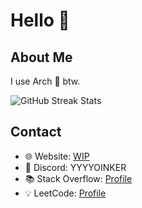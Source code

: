 #  Hello 👋

## About Me
I use Arch 🐧 btw.

![GitHub Streak Stats](https://streak-stats.demolab.com?user=YYYYOINKER&theme=radical)

## Contact
- 🌐 Website: [WIP]()
- 💬 Discord: YYYYOINKER
- 📚 Stack Overflow: [Profile](https://stackoverflow.com/users/24839885/yyyyoinker)
- 💡 LeetCode: [Profile](https://leetcode.com/u/YYYOINKER/)
